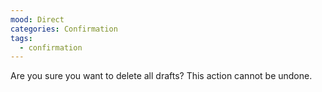 ```yaml
---
mood: Direct
categories: Confirmation
tags:
  - confirmation
---
```

Are you sure you want to delete all drafts? This action cannot be undone.